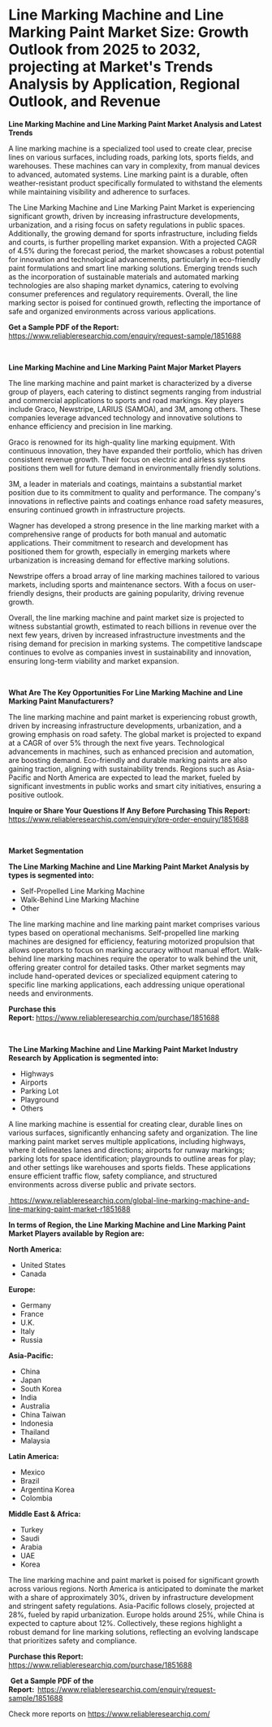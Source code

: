 <p><h1>Line Marking Machine and Line Marking Paint Market Size: Growth Outlook from 2025 to 2032, projecting at Market's Trends Analysis by Application, Regional Outlook, and Revenue</h1></p><p><strong>Line Marking Machine and Line Marking Paint Market Analysis and Latest Trends</strong></p>
<p><p>A line marking machine is a specialized tool used to create clear, precise lines on various surfaces, including roads, parking lots, sports fields, and warehouses. These machines can vary in complexity, from manual devices to advanced, automated systems. Line marking paint is a durable, often weather-resistant product specifically formulated to withstand the elements while maintaining visibility and adherence to surfaces. </p><p>The Line Marking Machine and Line Marking Paint Market is experiencing significant growth, driven by increasing infrastructure developments, urbanization, and a rising focus on safety regulations in public spaces. Additionally, the growing demand for sports infrastructure, including fields and courts, is further propelling market expansion. With a projected CAGR of 4.5% during the forecast period, the market showcases a robust potential for innovation and technological advancements, particularly in eco-friendly paint formulations and smart line marking solutions. Emerging trends such as the incorporation of sustainable materials and automated marking technologies are also shaping market dynamics, catering to evolving consumer preferences and regulatory requirements. Overall, the line marking sector is poised for continued growth, reflecting the importance of safe and organized environments across various applications.</p></p>
<p><strong>Get a Sample PDF of the Report:&nbsp;</strong> <a href="https://www.reliableresearchiq.com/enquiry/request-sample/1851688?utm_campaign=1900&utm_medium=2&utm_source=Github&utm_content=ia&utm_term=07012025&utm_id=line-marking-machine-and-line-marking-paint">https://www.reliableresearchiq.com/enquiry/request-sample/1851688</a></p>
<p>&nbsp;</p>
<p><strong>Line Marking Machine and Line Marking Paint Major Market Players</strong></p>
<p><p>The line marking machine and paint market is characterized by a diverse group of players, each catering to distinct segments ranging from industrial and commercial applications to sports and road markings. Key players include Graco, Newstripe, LARIUS (SAMOA), and 3M, among others. These companies leverage advanced technology and innovative solutions to enhance efficiency and precision in line marking.</p><p>Graco is renowned for its high-quality line marking equipment. With continuous innovation, they have expanded their portfolio, which has driven consistent revenue growth. Their focus on electric and airless systems positions them well for future demand in environmentally friendly solutions.</p><p>3M, a leader in materials and coatings, maintains a substantial market position due to its commitment to quality and performance. The company's innovations in reflective paints and coatings enhance road safety measures, ensuring continued growth in infrastructure projects.</p><p>Wagner has developed a strong presence in the line marking market with a comprehensive range of products for both manual and automatic applications. Their commitment to research and development has positioned them for growth, especially in emerging markets where urbanization is increasing demand for effective marking solutions.</p><p>Newstripe offers a broad array of line marking machines tailored to various markets, including sports and maintenance sectors. With a focus on user-friendly designs, their products are gaining popularity, driving revenue growth.</p><p>Overall, the line marking machine and paint market size is projected to witness substantial growth, estimated to reach billions in revenue over the next few years, driven by increased infrastructure investments and the rising demand for precision in marking systems. The competitive landscape continues to evolve as companies invest in sustainability and innovation, ensuring long-term viability and market expansion.</p></p>
<p>&nbsp;</p>
<p><strong>What Are The Key Opportunities For Line Marking Machine and Line Marking Paint Manufacturers?</strong></p>
<p><p>The line marking machine and paint market is experiencing robust growth, driven by increasing infrastructure developments, urbanization, and a growing emphasis on road safety. The global market is projected to expand at a CAGR of over 5% through the next five years. Technological advancements in machines, such as enhanced precision and automation, are boosting demand. Eco-friendly and durable marking paints are also gaining traction, aligning with sustainability trends. Regions such as Asia-Pacific and North America are expected to lead the market, fueled by significant investments in public works and smart city initiatives, ensuring a positive outlook.</p></p>
<p><strong>Inquire or Share Your Questions If Any Before Purchasing This Report:</strong> <a href="https://www.reliableresearchiq.com/enquiry/pre-order-enquiry/1851688?utm_campaign=1900&utm_medium=2&utm_source=Github&utm_content=ia&utm_term=07012025&utm_id=line-marking-machine-and-line-marking-paint">https://www.reliableresearchiq.com/enquiry/pre-order-enquiry/1851688</a></p>
<p>&nbsp;</p>
<p><strong>Market Segmentation</strong></p>
<p><strong>The Line Marking Machine and Line Marking Paint Market Analysis by types is segmented into:</strong></p>
<p><ul><li>Self-Propelled Line Marking Machine</li><li>Walk-Behind Line Marking Machine</li><li>Other</li></ul></p>
<p><p>The line marking machine and line marking paint market comprises various types based on operational mechanisms. Self-propelled line marking machines are designed for efficiency, featuring motorized propulsion that allows operators to focus on marking accuracy without manual effort. Walk-behind line marking machines require the operator to walk behind the unit, offering greater control for detailed tasks. Other market segments may include hand-operated devices or specialized equipment catering to specific line marking applications, each addressing unique operational needs and environments.</p></p>
<p><strong>Purchase this Report:&nbsp;</strong><a href="https://www.reliableresearchiq.com/purchase/1851688?utm_campaign=1900&utm_medium=2&utm_source=Github&utm_content=ia&utm_term=07012025&utm_id=line-marking-machine-and-line-marking-paint">https://www.reliableresearchiq.com/purchase/1851688</a></p>
<p>&nbsp;</p>
<p><strong>The Line Marking Machine and Line Marking Paint Market Industry Research by Application is segmented into:</strong></p>
<p><ul><li>Highways</li><li>Airports</li><li>Parking Lot</li><li>Playground</li><li>Others</li></ul></p>
<p><p>A line marking machine is essential for creating clear, durable lines on various surfaces, significantly enhancing safety and organization. The line marking paint market serves multiple applications, including highways, where it delineates lanes and directions; airports for runway markings; parking lots for space identification; playgrounds to outline areas for play; and other settings like warehouses and sports fields. These applications ensure efficient traffic flow, safety compliance, and structured environments across diverse public and private sectors.</p></p>
<p><a href="https://www.reliableresearchiq.com/global-line-marking-machine-and-line-marking-paint-market-r1851688?utm_campaign=1900&utm_medium=2&utm_source=Github&utm_content=ia&utm_term=07012025&utm_id=line-marking-machine-and-line-marking-paint">&nbsp;https://www.reliableresearchiq.com/global-line-marking-machine-and-line-marking-paint-market-r1851688</a></p>
<p><strong>In terms of Region, the Line Marking Machine and Line Marking Paint Market Players available by Region are:</strong></p>
<p>
    <p> <strong> North America: </strong>
        <ul>
            <li>United States</li>
            <li>Canada</li>
        </ul>
        </p> 
    <p> <strong> Europe: </strong>
        <ul>
            <li>Germany</li>
            <li>France</li>
            <li>U.K.</li>
            <li>Italy</li>
            <li>Russia</li>
        </ul>
        </p> 
    <p> <strong> Asia-Pacific: </strong>
        <ul>
            <li>China</li>
            <li>Japan</li>
            <li>South Korea</li>
            <li>India</li>
            <li>Australia</li>
            <li>China Taiwan</li>
            <li>Indonesia</li>
            <li>Thailand</li>
            <li>Malaysia</li>
        </ul>
        </p> 
    <p> <strong> Latin America: </strong>
        <ul>
            <li>Mexico</li>
            <li>Brazil</li>
            <li>Argentina Korea</li>
            <li>Colombia</li>
        </ul>
        </p> 
    <p> <strong> Middle East & Africa: </strong>
        <ul>
            <li>Turkey</li>
            <li>Saudi</li>
            <li>Arabia</li>
            <li>UAE</li>
            <li>Korea</li>
        </ul>
    </p>
    </p>
<p><p>The line marking machine and paint market is poised for significant growth across various regions. North America is anticipated to dominate the market with a share of approximately 30%, driven by infrastructure development and stringent safety regulations. Asia-Pacific follows closely, projected at 28%, fueled by rapid urbanization. Europe holds around 25%, while China is expected to capture about 12%. Collectively, these regions highlight a robust demand for line marking solutions, reflecting an evolving landscape that prioritizes safety and compliance.</p></p>
<p><strong>Purchase this Report: </strong><a href="https://www.reliableresearchiq.com/purchase/1851688?utm_campaign=1900&utm_medium=2&utm_source=Github&utm_content=ia&utm_term=07012025&utm_id=line-marking-machine-and-line-marking-paint">https://www.reliableresearchiq.com/purchase/1851688</a></p>
<p>&nbsp;<strong>Get a Sample PDF of the Report:&nbsp;&nbsp;</strong><a href="https://www.reliableresearchiq.com/enquiry/request-sample/1851688?utm_campaign=1900&utm_medium=2&utm_source=Github&utm_content=ia&utm_term=07012025&utm_id=line-marking-machine-and-line-marking-paint">https://www.reliableresearchiq.com/enquiry/request-sample/1851688</a></p>
<p><strong></strong></p>
<p>Check more reports on <a href="https://www.reliableresearchiq.com/?utm_campaign=1900&utm_medium=2&utm_source=Github&utm_content=ia&utm_term=07012025&utm_id=line-marking-machine-and-line-marking-paint">https://www.reliableresearchiq.com/</a></p>